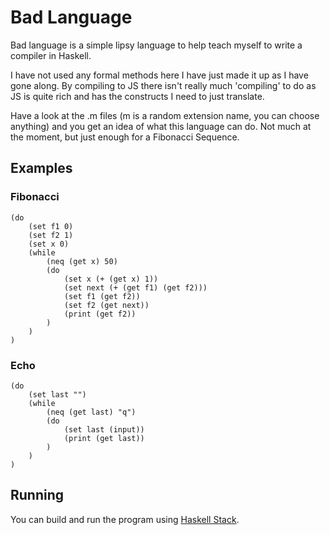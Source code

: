 # Bad Language

Bad language is a simple lipsy language to help teach myself to write a compiler in Haskell.

I have not used any formal methods here I have just made it up as I have gone along. By compiling to JS there isn't really much 'compiling' to do as JS is quite rich and has the constructs I need to just translate.

Have a look at the .m files (m is a random extension name, you can choose anything) and you get an idea of what this language can do. Not much at the moment, but just enough for a Fibonacci Sequence.

## Examples

### Fibonacci

```
(do 
	(set f1 0)
	(set f2 1)
	(set x 0)
	(while
		(neq (get x) 50)
		(do	
			(set x (+ (get x) 1))
			(set next (+ (get f1) (get f2)))
			(set f1 (get f2))
			(set f2 (get next))
			(print (get f2))
		)
	)
)
```

### Echo

```
(do
	(set last "")
	(while 
		(neq (get last) "q")
		(do
			(set last (input))
			(print (get last))
		)
	)
)
```

## Running

You can build and run the program using [Haskell Stack](https://docs.haskellstack.org/en/stable/README).
